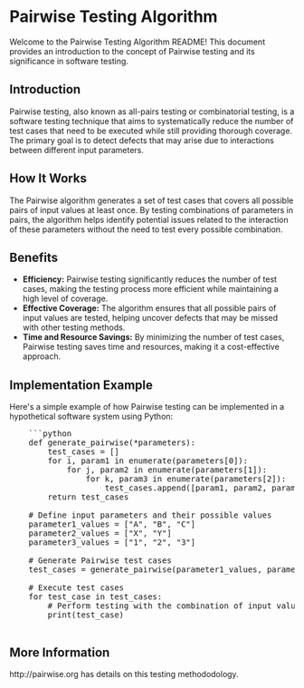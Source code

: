 <!DOCTYPE html>
<html lang="en">
<head>
  <meta charset="UTF-8">
  <meta name="viewport" content="width=device-width, initial-scale=1.0">
</head>
<body>
  <h1>Pairwise Testing Algorithm</h1>

  <p>Welcome to the Pairwise Testing Algorithm README! This document provides an introduction to the concept of Pairwise testing and its significance in software testing.</p>

  <h2>Introduction</h2>

  <p>Pairwise testing, also known as all-pairs testing or combinatorial testing, is a software testing technique that aims to systematically reduce the number of test cases that need to be executed while still providing thorough coverage. The primary goal is to detect defects that may arise due to interactions between different input parameters.</p>

  <h2>How It Works</h2>

  <p>The Pairwise algorithm generates a set of test cases that covers all possible pairs of input values at least once. By testing combinations of parameters in pairs, the algorithm helps identify potential issues related to the interaction of these parameters without the need to test every possible combination.</p>

  <h2>Benefits</h2>

  <ul>
    <li><strong>Efficiency:</strong> Pairwise testing significantly reduces the number of test cases, making the testing process more efficient while maintaining a high level of coverage.</li>
    <li><strong>Effective Coverage:</strong> The algorithm ensures that all possible pairs of input values are tested, helping uncover defects that may be missed with other testing methods.</li>
    <li><strong>Time and Resource Savings:</strong> By minimizing the number of test cases, Pairwise testing saves time and resources, making it a cost-effective approach.</li>
  </ul>

  <h2>Implementation Example</h2>

  <p>Here's a simple example of how Pairwise testing can be implemented in a hypothetical software system using Python:</p>

  <pre>
    ```python
    def generate_pairwise(*parameters):
        test_cases = []
        for i, param1 in enumerate(parameters[0]):
            for j, param2 in enumerate(parameters[1]):
                for k, param3 in enumerate(parameters[2]):
                    test_cases.append([param1, param2, param3])
        return test_cases
  
    # Define input parameters and their possible values
    parameter1_values = ["A", "B", "C"]
    parameter2_values = ["X", "Y"]
    parameter3_values = ["1", "2", "3"]
  
    # Generate Pairwise test cases
    test_cases = generate_pairwise(parameter1_values, parameter2_values, parameter3_values)
  
    # Execute test cases
    for test_case in test_cases:
        # Perform testing with the combination of input values
        print(test_case)
  </pre>

  <h2>More Information</h2>

  <p><href>http://pairwise.org</href> has details on this testing methododology.</p>
</body>
</html>
